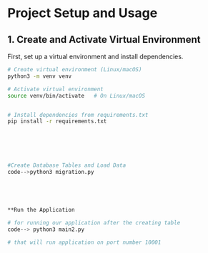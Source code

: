 # Project Setup and Usage

## 1. Create and Activate Virtual Environment
First, set up a virtual environment and install dependencies.

```bash
# Create virtual environment (Linux/macOS)
python3 -m venv venv

# Activate virtual environment
source venv/bin/activate   # On Linux/macOS


# Install dependencies from requirements.txt
pip install -r requirements.txt






#Create Database Tables and Load Data
code-->python3 migration.py





**Run the Application

# for running our application after the creating table 
code--> python3 main2.py

# that will run application on port number 10001
